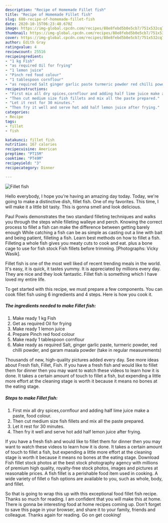 ```yaml
---
description: "Recipe of Homemade Fillet fish"
title: "Recipe of Homemade Fillet fish"
slug: 680-recipe-of-homemade-fillet-fish
date: 2020-10-15T06:23:48.670Z
image: https://img-global.cpcdn.com/recipes/88e8febd5b0e5cb7/751x532cq70/fillet-fish-recipe-main-photo.jpg
thumbnail: https://img-global.cpcdn.com/recipes/88e8febd5b0e5cb7/751x532cq70/fillet-fish-recipe-main-photo.jpg
cover: https://img-global.cpcdn.com/recipes/88e8febd5b0e5cb7/751x532cq70/fillet-fish-recipe-main-photo.jpg
author: Edith Gray
ratingvalue: 4
reviewcount: 25516
recipeingredient:
- "1 kg Fish"
- "as required Oil for frying"
- "1 lemon juice"
- "Pinch red food colour"
- "1 tablespoon cornflour"
- "as required Salt ginger garlic paste turmeric powder red chilli powder and garam masala powder take in regular measurements"
recipeinstructions:
- "First mix all dry spices,cornflour and adding half lime juice make a paste, food colour."
- "Then cut medium size fish fillets and mix all the paste prepared."
- "Let it rest for 30 minutes."
- "Then fry it well and serve hot add half lemon juice after frying."
categories:
- Recipe
tags:
- fillet
- fish

katakunci: fillet fish 
nutrition: 167 calories
recipecuisine: American
preptime: "PT15M"
cooktime: "PT49M"
recipeyield: "3"
recipecategory: Dinner

---
```



![Fillet fish](https://img-global.cpcdn.com/recipes/88e8febd5b0e5cb7/751x532cq70/fillet-fish-recipe-main-photo.jpg)

Hello everybody, I hope you're having an amazing day today. Today, we're going to make a distinctive dish, fillet fish. One of my favorites. This time, I will make it a little bit tasty. This is gonna smell and look delicious.

Paul Powis demonstrates the two standard filleting techniques and walks you through the steps while filleting walleye and perch. Knowing the correct process to fillet a fish can make the difference between getting barely enough While catching a fish can be as simple as casting out a line with bait and being patient, filleting a fish. Learn best methods on how to fillet a fish. Filleting a whole fish gives you meaty cuts to cook and eat. plus a bone cage to use for fish stock Fish fillets before trimming. [Photographs: Vicky Wasik].

Fillet fish is one of the most well liked of recent trending meals in the world. It's easy, it is quick, it tastes yummy. It is appreciated by millions every day. They are nice and they look fantastic. Fillet fish is something which I have loved my entire life.


To get started with this recipe, we must prepare a few components. You can cook fillet fish using 6 ingredients and 4 steps. Here is how you cook it.

<!--inarticleads1-->

##### The ingredients needed to make Fillet fish:

1. Make ready 1 kg Fish
1. Get as required Oil for frying
1. Make ready 1 lemon juice
1. Prepare Pinch red food colour
1. Make ready 1 tablespoon cornflour
1. Make ready as required Salt, ginger garlic paste, turmeric powder, red chilli powder, and garam masala powder (take in regular measurements)


Thousands of new, high-quality pictures added every day. See more ideas about Fresh fish, Fillet, Fish. If you have a fresh fish and would like to fillet them for dinner then you may want to watch these videos to learn how it is done. It takes a certain amount of touch to fillet a fish, but expending a little more effort at the cleaning stage is worth it because it means no bones at the eating stage. 

<!--inarticleads2-->

##### Steps to make Fillet fish:

1. First mix all dry spices,cornflour and adding half lime juice make a paste, food colour.
1. Then cut medium size fish fillets and mix all the paste prepared.
1. Let it rest for 30 minutes.
1. Then fry it well and serve hot add half lemon juice after frying.


If you have a fresh fish and would like to fillet them for dinner then you may want to watch these videos to learn how it is done. It takes a certain amount of touch to fillet a fish, but expending a little more effort at the cleaning stage is worth it because it means no bones at the eating stage. Download Fish fillet stock photos at the best stock photography agency with millions of premium high quality, royalty-free stock photos, images and pictures at reasonable prices. A fish fillet is a perishable food item used in cooking. A wide variety of fillet o fish options are available to you, such as whole, body, and fillet. 

So that is going to wrap this up with this exceptional food fillet fish recipe. Thanks so much for reading. I am confident that you will make this at home. There is gonna be interesting food at home recipes coming up. Don't forget to save this page in your browser, and share it to your family, friends and colleague. Thanks again for reading. Go on get cooking!
